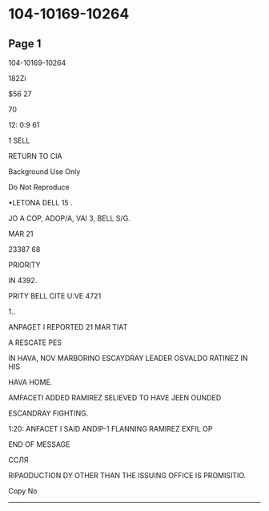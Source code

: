 # 104-10169-10264

## Page 1

104-10169-10264

182Zi

$56 27

70

12: 0:9 61

1 SELL

RETURN TO CIA

Background Use Only

Do Not Reproduce

•LETONA DELL 15 .

JO A COP, ADOP/A, VAI 3, BELL S/G.

MAR 21

23387 68

PRIORITY

IN 4392.

PRITY BELL CITE U:VE 4721

1..

ANPAGET I REPORTED 21 MAR TIAT

A RESCATE PES

IN HAVA, NOV MARBORINO ESCAYDRAY LEADER OSVALDO RATINEZ IN HIS

HAVA HOME.

AMFACETI ADDED RAMIREZ SELIEVED TO HAVE JEEN OUNDED

ESCANDRAY FIGHTING.

1:20: ANFACET I SAID ANDIP-1 FLANNING RAMIREZ EXFIL OP

END OF MESSAGE

ССЛЯ

RIPAODUCTION DY OTHER THAN THE ISSUING OFFICE IS PROMISITIO.

Copy No

---

